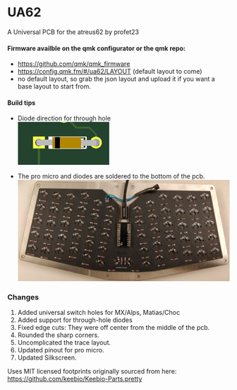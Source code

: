# UA62
A Universal PCB for the atreus62 by profet23
#### Firmware availble on the qmk configurator or the qmk repo: 
* https://github.com/qmk/qmk_firmware
* https://config.qmk.fm/#/ua62/LAYOUT (default layout to come)
* no default layout, so grab the json layout and upload it if you want a base layout to start from.

#### Build tips
* Diode direction for through hole  
 ![Diodes](diodes.png)  
 
* The pro micro and diodes are soldered to the bottom of the pcb.  
 ![pro_micro](pro_micro.jpg)
### Changes
1. Added universal switch holes for MX/Alps, Matias/Choc
2. Added support for through-hole diodes
3. Fixed edge cuts: They were off center from the middle of the pcb.
4. Rounded the sharp corners.
5. Uncomplicated the trace layout.
6. Updated pinout for pro micro.
7. Updated Silkscreen.

Uses MIT licensed footprints originally sourced from here: https://github.com/keebio/Keebio-Parts.pretty
